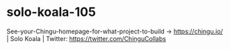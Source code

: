 # solo-koala-105
See-your-Chingu-homepage-for-what-project-to-build -> https://chingu.io/ | Solo Koala | Twitter: https://twitter.com/ChinguCollabs
